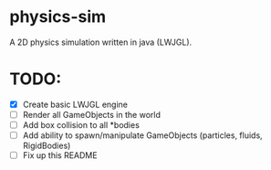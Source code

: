 # physics-sim
A 2D physics simulation written in java (LWJGL).
# TODO:
- [X] Create basic LWJGL engine 
- [ ] Render all GameObjects in the world
- [ ] Add box collision to all *bodies
- [ ] Add ability to spawn/manipulate GameObjects (particles, fluids, RigidBodies)
- [ ] Fix up this README
